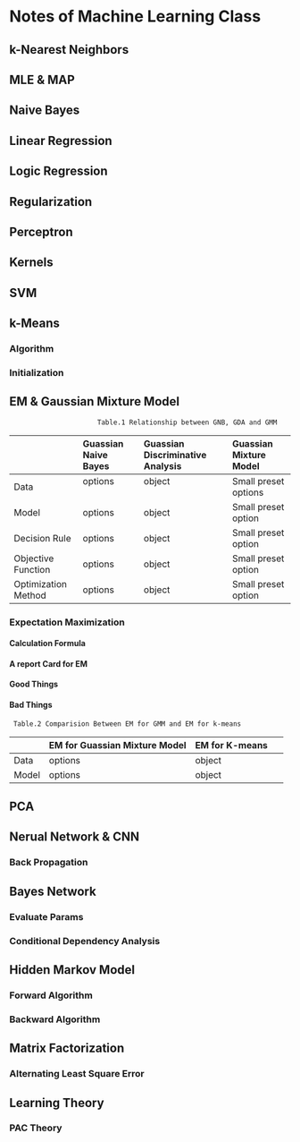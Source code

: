 # Notes of Machine Learning Class

## k-Nearest Neighbors

## MLE & MAP

## Naive Bayes

## Linear Regression

## Logic Regression

## Regularization

## Perceptron

## Kernels

## SVM

## k-Means

### Algorithm

### Initialization

## EM & Gaussian Mixture Model

                          Table.1 Relationship between GNB, GDA and GMM

|          |Guassian Naive Bayes | Guassian Discriminative Analysis| Guassian Mixture Model |
|:-------- |:------------------- | :-------------------------------- | :------------------- |
| Data   | options             | object                           | Small preset options |
| Model  | options             | object                            | Small preset option  |
| Decision Rule  | options             | object                            | Small preset option  |
| Objective Function  | options             | object                            | Small preset option  |
| Optimization Method | options             | object                            | Small preset option  |

### Expectation Maximization

#### Calculation Formula

#### A report Card for EM

#### Good Things

#### Bad Things

     Table.2 Comparision Between EM for GMM and EM for k-means

|          |EM for Guassian Mixture Model           | EM for K-means |
|:-------- |:------------------- | :-------------------------------- |
| Data   | options             | object                             | 
| Model  | options             | object                            |

## PCA

## Nerual Network & CNN

### Back Propagation

## Bayes Network

### Evaluate Params

### Conditional Dependency Analysis

## Hidden Markov Model

### Forward Algorithm

### Backward Algorithm

## Matrix Factorization

### Alternating Least Square Error

## Learning Theory

### PAC Theory
